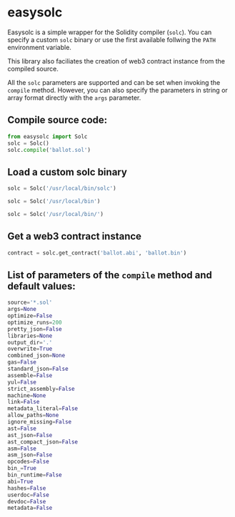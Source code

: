 # easysolc
Easysolc is a simple wrapper for the Solidity compiler (`solc`). You can specify a custom `solc` binary or use the first available follwing the `PATH` environment variable.

This library also faciliates the creation of web3 contract instance from the compiled source.

All the `solc` parameters are supported and can be set when invoking the `compile` method. However, you can also specify the parameters in string or array format directly with the `args` parameter.

## Compile source code:
```python
from easysolc import Solc
solc = Solc()
solc.compile('ballot.sol')
```

## Load a custom solc binary
```python
solc = Solc('/usr/local/bin/solc')
```
```python
solc = Solc('/usr/local/bin')
```
```python
solc = Solc('/usr/local/bin/')
```

## Get a web3 contract instance
```python
contract = solc.get_contract('ballot.abi', 'ballot.bin')
```

## List of parameters of the `compile` method and default values:
```python
source='*.sol'
args=None
optimize=False
optimize_runs=200
pretty_json=False
libraries=None
output_dir='.'
overwrite=True
combined_json=None
gas=False
standard_json=False
assemble=False
yul=False
strict_assembly=False
machine=None
link=False
metadata_literal=False
allow_paths=None
ignore_missing=False
ast=False
ast_json=False
ast_compact_json=False
asm=False
asm_json=False
opcodes=False
bin_=True
bin_runtime=False
abi=True
hashes=False
userdoc=False
devdoc=False
metadata=False
```